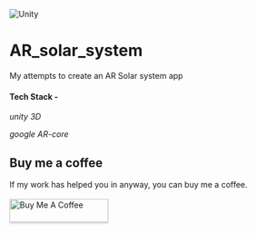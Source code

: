 ![Unity](https://img.shields.io/badge/Unity-100000?style=for-the-badge&logo=unity&logoColor=white)

# AR_solar_system

My attempts to create an AR Solar system app 

#### Tech Stack -

_unity 3D_

_google AR-core_

## **Buy me a coffee** ##
If my work has helped you in anyway, you can buy me a coffee.  
<br>
<a href="https://www.buymeacoffee.com/duttaaniruddha" target="_blank"><img src="https://www.buymeacoffee.com/assets/img/custom_images/orange_img.png" alt="Buy Me A Coffee" style="height: 41px !important;width: 174px !important;box-shadow: 0px 3px 2px 0px rgba(190, 190, 190, 0.5) !important;-webkit-box-shadow: 0px 3px 2px 0px rgba(190, 190, 190, 0.5) !important;" ></a>

